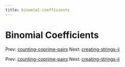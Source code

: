 ```yaml
---
title: binomial-coefficients
---
```




# Binomial Coefficients

Prev:
[counting-coprime-pairs](counting-coprime-pairs.md)
Next:
[creating-strings-ii](creating-strings-ii.md)

Prev:
[counting-coprime-pairs](counting-coprime-pairs.md)
Next:
[creating-strings-ii](creating-strings-ii.md)
